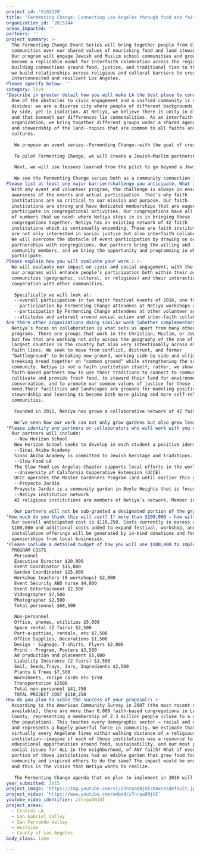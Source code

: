 ```yaml
---
project_id: '5102220'
title: 'Fermenting Change: Connecting Los Angeles through food and faith'
organization_id: '2015144'
areas_impacted: ''
partners: ''
project_summary: >-
  The Fermenting Change Event Series will bring together people from diverse
  communities over our shared values of nourishing food and land stewardship.
  Our program will engage Jewish and Muslim school communities and grow to
  become a replicable model for interfaith celebration across the region. By
  building connections around food, justice, and traditional ties to the earth,
  we build relationships across religious and cultural barriers to create an
  interconnected and resilient Los Angeles.
Please specify below: ''
category: live
'Describe in greater detail how you will make LA the best place to connect:': >-
  One of the obstacles to civic engagement and a unified community is cultural
  divides: we are a diverse city where people of different backgrounds live side
  by side, yet in isolation. At Netiya, we believe there is unity in diversity
  and that beneath our differences lie commonalities. As an interfaith
  organization, we bring together different groups under a shared agenda: food
  and stewardship of the land--topics that are common to all faiths and
  cultures. 
   
   We propose an event series--Fermenting Change--with the goal of creating cross-cultural understanding and engagement around the critical issues of food justice and land stewardship. To enhance the impact of our events, we will also host eight workshops and/or volunteer events throughout the year. 
   
   To pilot Fermenting Change, we will create a Jewish-Muslim partnership, bringing together communities in a celebration of common food traditions, ties to agrarian roots, and commitments to social action. We’ll implement the pilot with Sinai Akiba Academy (a Jewish school) and New Horizon School (a Muslim school), both members of Netiya’s interfaith network that will be implementing Netiya’s Just Food & Gardens program at the end of 2015 and beginning of 2016 respectively. As part of those programs, both schools are creating edible gardens on their properties, and hosting educational workshops on topics ranging from gardening and pest management to water-wise technology, traditional cooking preservation, and food justice. More details on our Just Food & Gardens program can be found here: http://www.netiya.org/programs/
   
   Next, we will use lessons learned from the pilot to go beyond a Jewish-Muslim partnership to draw in communities of all faiths. We will host a second event using our 42-member network of faith institutions to create a truly universal and interfaith gathering. The event will be both educational--providing classes and workshops--and inspirational, giving participants the tools and connections to participate in volunteer opportunities, advocate for relevant policy changes, and become ambassadors for food justice in their own communities. 
   
   We see the Fermenting Change series both as a community connection in itself, and also as a means to inspire action and interaction outside of the events. Our events will galvanize participants around social change and food issues, resulting in more city-wide participation in volunteer and cultural events both within and outside of the congregation community.
Please list at least one major barrier/challenge you anticipate. What is your strategy for overcoming these obstacles?: >-
  With any event and volunteer program, the challenge is always in ensuring
  awareness of the events and actual participation. That’s why faith
  institutions are so critical to our mission and purpose. Our faith
  institutions are strong and have dedicated memberships that are eager to
  participate in congregational activities. Our congregations have all the force
  of numbers that we need: where Netiya steps in is in bringing these
  congregations together. Netiya has an existing network of 42 faith
  institutions which is continually expanding. These are faith institutions that
  are not only interested in social justice but also interfaith collaboration.
  We will overcome the obstacle of event participation by drawing on our strong
  partnerships with congregations. Our partners bring the willing and interested
  community members, and we bring the opportunity and programming in which to
  participate.
Please explain how you will evaluate your work.: >-
  We will evaluate our impact on civic and social engagement, with the goal that
  our programs will enhance people’s participation both within their own
  communities (geographic, cultural, or religious) and their interaction and
  cooperation with other communities.
   
   Specifically we will look at:
   --overall participation in two major festival events of 2016, one focused on communities of Sinai Akiba Academy and New Horizon School together and one for the general public
   --participation by Fermenting Change attendees at Netiya workshops and volunteer events, as measured by attendance records
   --participation by Fermenting Change attendees at other volunteer and cultural events, as measured through participant surveys
   --attitudes and interest around social action and inter-faith collaboration, as measured by surveys with participants, newsletter readership
Are there other organizations doing similar work (whether complementary or competitive)? What is unique about your proposed approach?: >-
  Netiya’s focus on collaboration is what sets us apart from many other
  programs. There are groups that work in the Christian, Muslim, or Jewish world
  but few that are working not only across the geography of the one of the
  largest counties in the country but also very intentionally across ethnic and
  faith lines. We seek to move from conflict, distrust, and former
  "battleground" to breaking new ground, working side by side and ultimately to
  breaking bread together on "common ground" while strengthening the surrounding
  community. Netiya is not a faith institution itself; rather, we show our
  faith-based partners how to use their traditions to connect to community, to
  cultivate and provide fresh food, to steward their land for environmental
  conservation, and to promote our common values of justice for those in
  need.Their facilities and landscapes are grounds for modeling positive
  stewardship and learning to become both more giving and more self-reliant
  communities.
   
   Founded in 2011, Netiya has grown a collaborative network of 42 faith-based institutions across the Greater Los Angeles Area. We have installed 13 Just Gardens, and organized over 160 community-wide educational programs in the past four years on topics ranging from food procurement to food relief; from GMOs to integrated pest control and composting in your congregation's garden; and from fermenting change in a food desert to fermenting food from the garden. We have forged a Board; an Executive Council of seven community leaders from our network institutions that meet weekly; and a network of liaisons from our member institutions that meets twice a year. For the past four years Netiya has partnered with over 60 congregations and organizations all over Los Angeles County to create customized programming for their campers, students, staff, and/or congregants.
   
   We’ve seen how our work can not only grow gardens but also grow leaders and community. Past events include our Local Food Procurement trainings which have resulted in 17 institutions sourcing their food locally. Our 2012 GMO teach-in successfully combined the social and spiritual, utilizing a partner synagogue as host for an event that taught the public critical knowledge about their food. Our Shared Earth Project--a collaboration between a Unitarian Universalist Church and two Jewish Synagogues--has proven that the process of building a garden and sharing a love of food can bring different cultures and faiths together.
'Please identify any partners or collaborators who will work with you on this project. How much of the $100,000 grant award will each partner receive?': |-
  Our partners will include:
   --New Horizon School
   New Horizon School seeks to develop in each student a positive identity as an American Muslim who is prepared intellectually, socially, emotionally, spiritually, and physically to succeed in a diverse and ever-changing world. New Horizon will host garden volunteer workdays, educational workshops, and will host Fermenting Change events. All events will be open to the public. 
   --Sinai Akiba Academy
   Sinai Akiba Academy is committed to Jewish heritage and traditions. They welcome Jewish students of all backgrounds and affiliations to observe life cycle events, for prayer, rituals, learning, music, and community. Sinai Akiba will host garden volunteer workdays, educational workshops, and will host Fermenting Change events. All events will be open to the public. 
   --Slow Food LA
   The Slow Food Los Angeles Chapter supports local efforts in the worldwide movement to reconnect people with their food and all that it takes to produce it. Slow Food LA members will assist with event programming and outreach for Fermenting Change. 
   --University of California Cooperative Extension (UCCE)
   UCCE operates the Master Gardeners Program (and until earlier this year, the Master Food Preserver program), with the purpose of training people in gardening and food preservation so that their their skills can be imparted to the community. As part of their certification, Master Gardeners and Food Preservers must donate their time to train and teach their skills. Fermenting Change will work with members of these two programs to put on its workshops and event activities. 
   --Proyecto Jardin
   Proyecto Jardin is a community garden in Boyle Heights that is focused on the principles of sustainability to mobilize collective action for food justice. Proyecto Jardin will be a partner on the second Fermenting Change Festival, assisting with outreach, organizing programming, and possibly hosting the main event.
   --Netiya institution network
   42 religious institutions are members of Netiya’s network. Member institutions are located all over the county and include congregations, schools, and service organizations from a variety of religious affiliations. Members of the network will assist with outreach for Fermenting Change. 
   
   Our partners will not be sub-granted a designated portion of the grant, but grant funds will pay for services that Netiya normally charges fees for and will cover costs of program activities that take place at their sites.
'How much do you think this will cost? If more than $100,000 – how will you cover the additional costs?': >-
  Our overall anticipated cost is $110,250. Costs currently in excess of
  $100,000 and additional costs added to expand festival, workshop, and garden
  installation offerings will be generated by in-kind donations and festival
  sponsorships from local businesses.
'Please include a detailed budget of how you will use $100,000 to implement this project.': |-
  PROGRAM COSTS
   Personnel
   Executive Director $20,000
   Event Coordinator $15,000
   Garden Coordinator $15,000
   Workshop teachers (8 workshops) $2,000
   Event Security AND nurse $4,000
   Event Entertainment $2,500
   Videographer $7,500
   Photographer $2,500
   Total personnel $68,500
    
   Non-personnel 
   Office, phones, utilities $5,000
   Space rental (2 fairs) $2,500
   Port-a-potties, rentals, etc $7,500
   Office Supplies, Decorations $1,500
   Design - Signage, T-shirts, Flyers $2,000
   Print - Program, Posters $3,500
   Ad production and placement $5,000
   Liability Insurance (2 fairs) $1,500
   Soil, Seeds,Trays, Jars, Ingredients $2,500
   Plants & Trees $7,500
   Worksheets, recipe cards etc $750
   Transportation $2500
   Total non-personnel $41,750
   TOTAL PROJECT COST $110,250
How do you plan to scale the success of your proposal?: >-
  According to the American Community Survey in 2007 (the most recent data
  available), there are more than 6,000 faith-based congregations in Los Angeles
  County, representing a membership of 2.3 million people (close to a quarter of
  the population). This touches every demographic sector – racial and economic –
  and represents a hugely powerful force in community. We estimate that
  virtually every Angeleno lives within walking distance of a religious
  institution--imagine if each of those institutions was a resource to host
  educational opportunities around food, sustainability, and our most pressing
  social issues for ALL in the neighborhood, of ANY faith? What if even a small
  portion of those institutions had an edible garden that grew food for the
  community and inspired others to do the same? The impact would be enormous,
  and this is the vision that Netiya wants to realize.
   
   The Fermenting Change agenda that we plan to implement in 2016 will be the beginning of a replicable and sustainable program to engage citizens of our diverse community. From the success and lessons of 2016, we can not only host more Fermenting Change events, but inspire and train more and more participants to do meaningful volunteer work and engage in social action. We believe that with Fermenting Change we can lay the groundwork for activism that connects people across religious boundaries, cultural barriers, social class, and geography.
year_submitted: 2015
project_image: 'https://img.youtube.com/vi/z7nrpaONjUI/maxresdefault.jpg'
project_video: 'https://www.youtube.com/embed/z7nrpaONjUI'
youtube_video_identifier: z7nrpaONjUI
project_areas:
  - Central LA
  - San Gabriel Valley
  - San Fernando Valley
  - Westside
  - County of Los Angeles
body_class: lime

---
```

